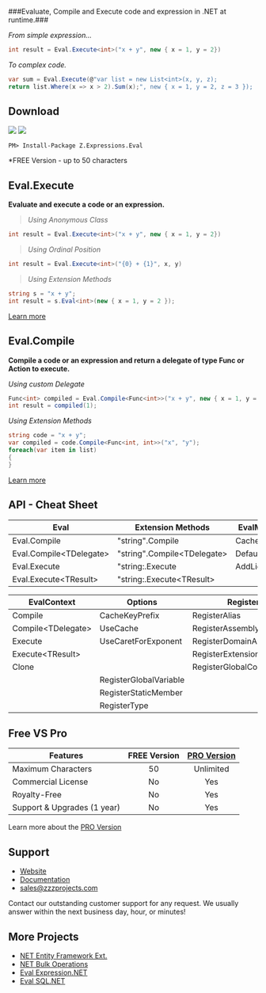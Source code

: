 
###Evaluate, Compile and Execute code and expression in .NET at runtime.###

*From simple expression...*
```csharp
int result = Eval.Execute<int>("x + y", new { x = 1, y = 2})
```
*To complex code.*
```csharp
var sum = Eval.Execute(@"var list = new List<int>(x, y, z);
return list.Where(x => x > 2).Sum(x);", new { x = 1, y = 2, z = 3 });
```

## Download
<a href="https://www.nuget.org/packages/Z.Expressions.Eval/" target="_blank" alt="download nuget"><img src="https://img.shields.io/nuget/v/Z.Expressions.Eval.svg?style=flat-square" /></a>
<a href="https://www.nuget.org/packages/Z.Expressions.Eval/" target="_blank" alt="download nuget"><img src="https://img.shields.io/nuget/dt/Z.Expressions.Eval.svg?style=flat-square" /></a>

```
PM> Install-Package Z.Expressions.Eval
```
*FREE Version - up to 50 characters

## Eval.Execute
**Evaluate and execute a code or an expression.**

> *Using Anonymous Class*

```csharp
int result = Eval.Execute<int>("x + y", new { x = 1, y = 2})
```

> *Using Ordinal Position*

```csharp
int result = Eval.Execute<int>("{0} + {1}", x, y)
```

> *Using Extension Methods*

```csharp
string s = "x + y";
int result = s.Eval<int>(new { x = 1, y = 2 });
```
[Learn more](https://github.com/zzzprojects/Eval-Expression.NET/wiki/Eval-Execute)

## Eval.Compile
**Compile a code or an expression and return a delegate of type Func or Action to execute.**

*Using custom Delegate*
```csharp
Func<int> compiled = Eval.Compile<Func<int>>("x + y", new { x = 1, y = 2})
int result = compiled(1);
```

*Using Extension Methods*
```csharp
string code = "x + y";
var compiled = code.Compile<Func<int, int>>("x", "y");
foreach(var item in list)
{
}
```
[Learn more](https://github.com/zzzprojects/Eval-Expression.NET/wiki/Eval-Compile)

## API - Cheat Sheet
Eval | Extension Methods | EvalManager
------------ | ------------ | ------------
Eval.Compile | "string".Compile | Cache
Eval.Compile&lt;TDelegate&gt; | "string".Compile&lt;TDelegate&gt; | DefaultContext
Eval.Execute | "string:.Execute | AddLicense
Eval.Execute&lt;TResult&gt; | "string:.Execute&lt;TResult&gt;

EvalContext | Options | Register
------------ | ------------ | ------------
Compile | CacheKeyPrefix | RegisterAlias
Compile&lt;TDelegate&gt; | UseCache | RegisterAssembly
Execute | UseCaretForExponent | RegisterDomainAssemblies
Execute&lt;TResult&gt; | | RegisterExtensionMethod
Clone | | RegisterGlobalConstant
 | | RegisterGlobalVariable
 | | RegisterStaticMember
 | | RegisterType

## Free VS Pro
Features | FREE Version | [PRO Version](http://eval-expression.net/#pro)
------------ | :-------------: | :-------------:
Maximum Characters | 50 | Unlimited
Commercial License | No | Yes
Royalty-Free | No | Yes
Support & Upgrades (1 year) | No | Yes
Learn more about the [PRO Version](http://eval-expression.net/#pro)

## Support
- [Website](http://eval-expression.net/)
- [Documentation](https://github.com/zzzprojects/Eval-Expression.NET/wiki)
- sales@zzzprojects.com

Contact our outstanding customer support for any request. We usually answer within the next business day, hour, or minutes!

## More Projects
  - [NET Entity Framework Ext.](http://www.zzzprojects.com/products/dotnet-development/entity-framework-extensions/)
  - [NET Bulk Operations](http://www.zzzprojects.com/products/dotnet-development/bulk-operations/)
  - [Eval Expression.NET](http://eval-expression.net/)
  - [Eval SQL.NET](http://eval-sql.net/)


